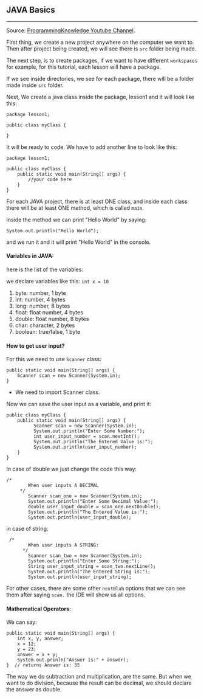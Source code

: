 ## JAVA Basics
---

Source: [ProgrammingKnowledge Youtube Channel](https://www.youtube.com/watch?v=r59xYe3Vyks&list=PLS1QulWo1RIbfTjQvTdj8Y6yyq4R7g-Al).

First thing, we create a new project anywhere on the computer we want to. Then after project being created, we will see there is `src` folder being made.

The next step, is to create packages, if we want to have different `workspaces` for example, for this tutorial, each lesson will have a package.

If we see inside directories, we see for each package, there will be a folder made inside `src` folder.

Next, We create a java class inside the package, lesson1 and it will look like this:
```
package lesson1;

public class myClass {
    
}
```
It will be ready to code. We have to add another line to look like this:
```
package lesson1;

public class myClass {
    public static void main(String[] args) {
        //your code here
    }
}
```
For each JAVA project, there is at least ONE class, and inside each class there will be at least ONE method, which is called `main`.

Inside the method we can print "Hello World" by saying:
```
System.out.println("Hello World");
```
and we run it and it will print "Hello World" in the console.

#### Variables in JAVA:

here is the list of the variables:

we declare variables like this: `int x = 10`
1) byte: number, 1 byte
2) int: number, 4 bytes
3) long: number, 8 bytes
4) float: float number, 4 bytes
5) double: float number, 8 bytes
6) char: character, 2 bytes
7) boolean: true/false, 1 byte

#### How to get user input?
For this we need to use `Scanner` class:

```
public static void main(String[] args) {
    Scanner scan = new Scanner(System.in);
}
```
- We need to import Scanner class.

Now we can save the user input as a variable, and print it:
```
public class myClass {
    public static void main(String[] args) {
          Scanner scan = new Scanner(System.in);
          System.out.println("Enter Some Number:");
          int user_input_number = scan.nextInt();
          System.out.println("The Entered Value is:");
          System.out.println(user_input_number);
    }
}
``` 
In case of double we just change the code this way:
```
/*
        When user inputs A DECIMAL
     */
        Scanner scan_one = new Scanner(System.in);
        System.out.println("Enter Some Decimal Value:");
        double user_input_double = scan_one.nextDouble();
        System.out.println("The Entered Value is:");
        System.out.println(user_input_double);
```
in case of string:
```
 /*
        When user inputs A STRING:
      */
        Scanner scan_two = new Scanner(System.in);
        System.out.println("Enter Some String:");
        String user_input_string = scan_two.nextLine();
        System.out.println("The Entered String is:");
        System.out.println(user_input_string);
```
For other cases, there are some other `nextBlah` options that we can see them after saying `scan.` the IDE will show us all options.

#### Mathematical Operators:

We can say:
```
public static void main(String[] args) {
    int x, y, answer;
    x = 12;
    y = 23;
    answer = x + y;
    System.out.prinln("Answer is:" + answer);
}  // returns Answer is: 35
```
The way we do subtraction and multiplication, are the same. But when we want to do division, because the result can be decimal, we should declare the answer as double.

